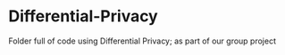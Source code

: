 # Differential-Privacy
Folder full of code using Differential Privacy; as part of our group project
